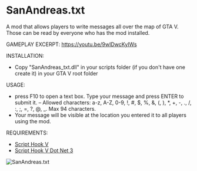 # SanAndreas.txt
A mod that allows players to write messages all over the map of GTA V. Those can be read by everyone who has the mod installed. 

GAMEPLAY EXCERPT:
https://youtu.be/9wIDwcKyIWs

INSTALLATION:
- Copy "SanAndreas_txt.dll" in your scripts folder (if you don't have one create it) in your GTA V root folder

USAGE:
- press F10 to open a text box. Type your message and press ENTER to submit it. 
– Allowed characters: a-z, A-Z, 0-9, !, #, $, %, &, (, ), *, +, -, ., /, :, ;, =, ?, @, _. Max 94 characters.
- Your message will be visible at the location you entered it to all players using the mod. 

REQUIREMENTS:
- [Script Hook V](http://www.dev-c.com/gtav/scripthookv/)
- [Script Hook V Dot Net 3](https://github.com/crosire/scripthookvdotnet/releases)

![SanAndreas.txt](screenshots/SanAndreas_txt1.jpg)